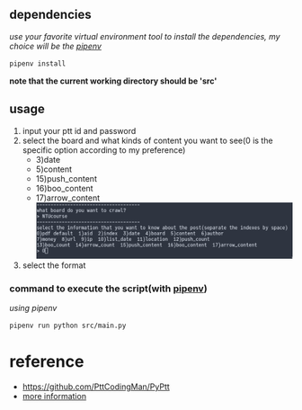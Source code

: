 ## dependencies
*use your favorite virtual environment tool to install the dependencies, my choice will be the [pipenv](https://github.com/pypa/pipenv)*
```sh
pipenv install
```
**note that the current working directory should be 'src'**


## usage
1. input your ptt id and password
2. select the board and what kinds of content you want to see(0 is the specific option according to my preference)
    - 3)date
    - 5)content 
    - 15)push_content
    - 16)boo_content
    - 17)arrow_content
![screen shot](./img/01.png)
3. select the format


### command to execute the script(with [pipenv](https://github.com/pypa/pipenv))
*using pipenv*
```sh
pipenv run python src/main.py
```


# reference
- https://github.com/PttCodingMan/PyPtt
- [more information](https://githubjacky.github.io/content/PttCrawler/index.html)
